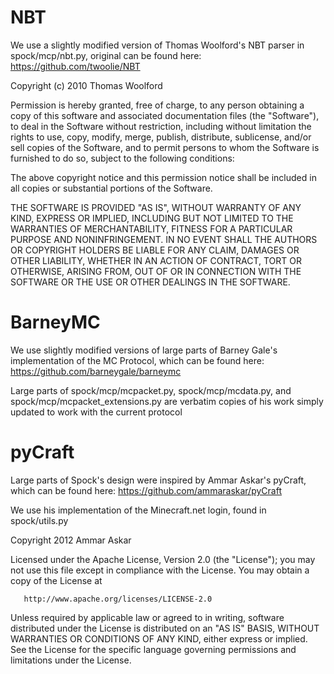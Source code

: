 NBT
===

We use a slightly modified version of Thomas Woolford's NBT parser in spock/mcp/nbt.py, original can be found here: https://github.com/twoolie/NBT

Copyright (c) 2010 Thomas Woolford

 Permission is hereby granted, free of charge, to any person obtaining a copy
 of this software and associated documentation files (the "Software"), to deal
 in the Software without restriction, including without limitation the rights
 to use, copy, modify, merge, publish, distribute, sublicense, and/or sell
 copies of the Software, and to permit persons to whom the Software is
 furnished to do so, subject to the following conditions:

 The above copyright notice and this permission notice shall be included in
 all copies or substantial portions of the Software.

 THE SOFTWARE IS PROVIDED "AS IS", WITHOUT WARRANTY OF ANY KIND, EXPRESS OR
 IMPLIED, INCLUDING BUT NOT LIMITED TO THE WARRANTIES OF MERCHANTABILITY,
 FITNESS FOR A PARTICULAR PURPOSE AND NONINFRINGEMENT. IN NO EVENT SHALL THE
 AUTHORS OR COPYRIGHT HOLDERS BE LIABLE FOR ANY CLAIM, DAMAGES OR OTHER
 LIABILITY, WHETHER IN AN ACTION OF CONTRACT, TORT OR OTHERWISE, ARISING FROM,
 OUT OF OR IN CONNECTION WITH THE SOFTWARE OR THE USE OR OTHER DEALINGS IN
 THE SOFTWARE.


BarneyMC
========

We use slightly modified versions of large parts of Barney Gale's implementation of the MC Protocol, which can be found here: https://github.com/barneygale/barneymc

Large parts of spock/mcp/mcpacket.py, spock/mcp/mcdata.py, and spock/mcp/mcpacket_extensions.py are verbatim copies of his work simply updated to work with the current protocol

pyCraft
=======

Large parts of Spock's design were inspired by Ammar Askar's pyCraft, which can be found here: https://github.com/ammaraskar/pyCraft

We use his implementation of the Minecraft.net login, found in spock/utils.py

Copyright 2012 Ammar Askar

   Licensed under the Apache License, Version 2.0 (the "License");
   you may not use this file except in compliance with the License.
   You may obtain a copy of the License at

       http://www.apache.org/licenses/LICENSE-2.0

   Unless required by applicable law or agreed to in writing, software
   distributed under the License is distributed on an "AS IS" BASIS,
   WITHOUT WARRANTIES OR CONDITIONS OF ANY KIND, either express or implied.
   See the License for the specific language governing permissions and
   limitations under the License.
